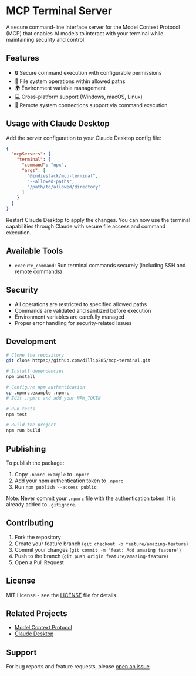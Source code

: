 # MCP Terminal Server

A secure command-line interface server for the Model Context Protocol (MCP) that enables AI models to interact with your terminal while maintaining security and control.

## Features

- 🔒 Secure command execution with configurable permissions
- 📁 File system operations within allowed paths
- 🌍 Environment variable management
- 💻 Cross-platform support (Windows, macOS, Linux)
- 🔌 Remote system connections support via command execution

## Usage with Claude Desktop

Add the server configuration to your Claude Desktop config file:

```json
{
  "mcpServers": {
    "terminal": {
      "command": "npx",
      "args": [
        "@indiestack/mcp-terminal",
        "--allowed-paths",
        "/path/to/allowed/directory"
      ]
    }
  }
}
```

Restart Claude Desktop to apply the changes. You can now use the terminal capabilities through Claude with secure file access and command execution.

## Available Tools

- `execute_command`: Run terminal commands securely (including SSH and remote commands)

## Security

- All operations are restricted to specified allowed paths
- Commands are validated and sanitized before execution
- Environment variables are carefully managed
- Proper error handling for security-related issues

## Development

```bash
# Clone the repository
git clone https://github.com/dillip285/mcp-terminal.git

# Install dependencies
npm install

# Configure npm authentication
cp .npmrc.example .npmrc
# Edit .npmrc and add your NPM_TOKEN

# Run tests
npm test

# Build the project
npm run build
```

## Publishing

To publish the package:

1. Copy `.npmrc.example` to `.npmrc`
2. Add your npm authentication token to `.npmrc`
3. Run `npm publish --access public`

Note: Never commit your `.npmrc` file with the authentication token. It is already added to `.gitignore`.

## Contributing

1. Fork the repository
2. Create your feature branch (`git checkout -b feature/amazing-feature`)
3. Commit your changes (`git commit -m 'feat: Add amazing feature'`)
4. Push to the branch (`git push origin feature/amazing-feature`)
5. Open a Pull Request

## License

MIT License - see the [LICENSE](LICENSE) file for details.

## Related Projects

- [Model Context Protocol](https://modelcontextprotocol.io/)
- [Claude Desktop](https://claude.ai/download)

## Support

For bug reports and feature requests, please [open an issue](https://github.com/dillip285/mcp-terminal/issues).
